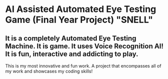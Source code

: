 # AI Assisted Automated Eye Testing Game (Final Year Project) "SNELL"
## It is a completely Automated Eye Testing Machine. It is game. It uses Voice Recognition AI! It is fun, interactive and addicting to play.
This is my most innovative and fun work. A project that encompasses all of my work and showcases my coding skills!
